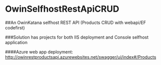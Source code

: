 # OwinSelfhostRestApiCRUD

##An OwinKatana selfhost REST API (Products CRUD with webapi/EF codefirst)

###Solution has projects for both  IIS deployment and Console selfhost application

####Azure web app deployment: http://owinrestproductsapi.azurewebsites.net/swagger/ui/index#/Products
